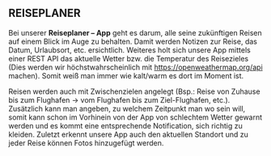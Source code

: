 
## REISEPLANER
Bei unserer **Reiseplaner – App** geht es darum, alle seine zukünftigen Reisen auf einem Blick im Auge zu behalten. Damit werden Notizen zur Reise, das Datum, Urlaubsort, etc. ersichtlich.
Weiteres holt sich unsere App mittels einer REST API das aktuelle Wetter bzw. die Temperatur des Reisezieles (Dies werden wir höchstwahrscheinlich mit https://openweathermap.org/api machen). Somit weiß man immer wie kalt/warm es dort im Moment ist.  

Reisen werden auch mit Zwischenzielen angelegt (Bsp.: Reise von Zuhause bis zum Flughafen -> vom Flughafen bis zum Ziel-Flughafen, etc.). Zusätzlich kann man angeben, zu welchem Zeitpunkt man wo sein will, somit kann schon im Vorhinein von der App von schlechtem Wetter gewarnt werden und es kommt eine entsprechende Notification, sich richtig zu kleiden. Zuletzt erkennt unsere App auch den aktuellen Standort und zu jeder Reise können Fotos hinzugefügt werden. 

